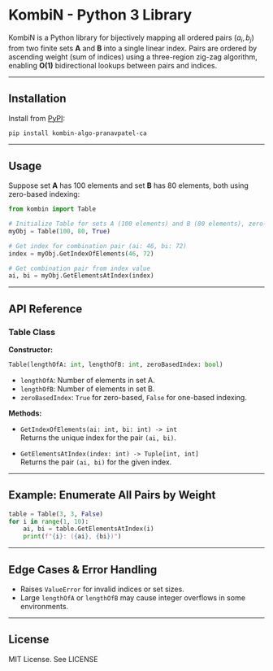 # KombiN - Python 3 Library

KombiN is a Python library for bijectively mapping all ordered pairs $(a_i, b_j)$ from two finite sets **A** and **B** into a single linear index. Pairs are ordered by ascending weight (sum of indices) using a three-region zig-zag algorithm, enabling **O(1)** bidirectional lookups between pairs and indices.

---

## Installation

Install from [PyPI](https://pypi.org/project/kombin-algo-pranavpatel-ca/):

```sh
pip install kombin-algo-pranavpatel-ca
```

---

## Usage

Suppose set **A** has 100 elements and set **B** has 80 elements, both using zero-based indexing:

```python
from kombin import Table

# Initialize Table for sets A (100 elements) and B (80 elements), zero-based indexing
myObj = Table(100, 80, True)

# Get index for combination pair (ai: 46, bi: 72)
index = myObj.GetIndexOfElements(46, 72)

# Get combination pair from index value
ai, bi = myObj.GetElementsAtIndex(index)
```

---

## API Reference

### Table Class

**Constructor:**
```python
Table(lengthOfA: int, lengthOfB: int, zeroBasedIndex: bool)
```
- `lengthOfA`: Number of elements in set A.
- `lengthOfB`: Number of elements in set B.
- `zeroBasedIndex`: `True` for zero-based, `False` for one-based indexing.

**Methods:**
- `GetIndexOfElements(ai: int, bi: int) -> int`  
  Returns the unique index for the pair `(ai, bi)`.

- `GetElementsAtIndex(index: int) -> Tuple[int, int]`  
  Returns the pair `(ai, bi)` for the given index.

---

## Example: Enumerate All Pairs by Weight

```python
table = Table(3, 3, False)
for i in range(1, 10):
    ai, bi = table.GetElementsAtIndex(i)
    print(f"{i}: ({ai}, {bi})")
```

---

## Edge Cases & Error Handling

- Raises `ValueError` for invalid indices or set sizes.
- Large `lengthOfA` or `lengthOfB` may cause integer overflows in some environments.

---

## License

MIT License. See LICENSE